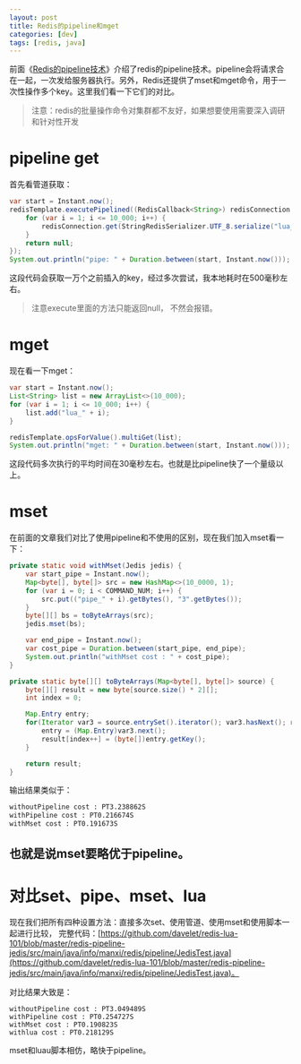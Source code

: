 ```yaml
---
layout: post
title: Redis的pipeline和mget
categories: [dev]
tags: [redis, java]
---
```


前面《[Redis的pipeline技术](\redispipeline)》介绍了redis的pipeline技术。pipeline会将请求合在一起，一次发给服务器执行。另外，Redis还提供了mset和mget命令，用于一次性操作多个key。这里我们看一下它们的对比。

> 注意：redis的批量操作命令对集群都不友好，如果想要使用需要深入调研和针对性开发

# pipeline get
首先看管道获取：
```java
var start = Instant.now();
redisTemplate.executePipelined((RedisCallback<String>) redisConnection -> {
    for (var i = 1; i <= 10_000; i++) {
        redisConnection.get(StringRedisSerializer.UTF_8.serialize("lua_" + i));
    }
    return null;
});
System.out.println("pipe: " + Duration.between(start, Instant.now()));
```
这段代码会获取一万个之前插入的key，经过多次尝试，我本地耗时在500毫秒左右。

> 注意execute里面的方法只能返回null， 不然会报错。

# mget
现在看一下mget：
```java
var start = Instant.now();
List<String> list = new ArrayList<>(10_000);
for (var i = 1; i <= 10_000; i++) {
    list.add("lua_" + i);
}

redisTemplate.opsForValue().multiGet(list);
System.out.println("mget: " + Duration.between(start, Instant.now()));
```

这段代码多次执行的平均时间在30毫秒左右。也就是比pipeline快了一个量级以上。

# mset
在前面的文章我们对比了使用pipeline和不使用的区别，现在我们加入mset看一下：
```java
private static void withMset(Jedis jedis) {
    var start_pipe = Instant.now();
    Map<byte[], byte[]> src = new HashMap<>(10_0000, 1);
    for (var i = 0; i < COMMAND_NUM; i++) {
        src.put(("pipe_" + i).getBytes(), "3".getBytes());
    }
    byte[][] bs = toByteArrays(src);
    jedis.mset(bs);

    var end_pipe = Instant.now();
    var cost_pipe = Duration.between(start_pipe, end_pipe);
    System.out.println("withMset cost : " + cost_pipe);
}

private static byte[][] toByteArrays(Map<byte[], byte[]> source) {
    byte[][] result = new byte[source.size() * 2][];
    int index = 0;

    Map.Entry entry;
    for(Iterator var3 = source.entrySet().iterator(); var3.hasNext(); result[index++] = (byte[])entry.getValue()) {
        entry = (Map.Entry)var3.next();
        result[index++] = (byte[])entry.getKey();
    }

    return result;
}
```

输出结果类似于：
```bash
withoutPipeline cost : PT3.238862S
withPipeline cost : PT0.216674S
withMset cost : PT0.191673S
```
也就是说mset要略优于pipeline。
---

# 对比set、pipe、mset、lua
现在我们把所有四种设置方法：直接多次set、使用管道、使用mset和使用脚本一起进行比较，
完整代码：[https://github.com/davelet/redis-lua-101/blob/master/redis-pipeline-jedis/src/main/java/info/manxi/redis/pipeline/JedisTest.java](https://github.com/davelet/redis-lua-101/blob/master/redis-pipeline-jedis/src/main/java/info/manxi/redis/pipeline/JedisTest.java)。

对比结果大致是：
```
withoutPipeline cost : PT3.049489S
withPipeline cost : PT0.254727S
withMset cost : PT0.190823S
withlua cost : PT0.218129S
```

mset和luau脚本相仿，略快于pipeline。